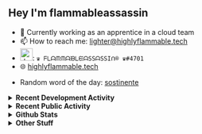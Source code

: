 ## Hey I'm flammableassassin

- 🔭 Currently working as an apprentice in a cloud team  
- 📫 How to reach me: [lighter@highlyflammable.tech](mailto:lighter@highlyflammable.tech?subject=Hello)
- <img src="https://discord.com/assets/2c21aeda16de354ba5334551a883b481.png" alt="drawing" width="25"/>: `♛ ᖴᒪᗩᙏᙏᗩᙖᒪᙓᗩSSᗩSSIᑎ® ♛#4701`
- 🌐 [highlyflammable.tech](https://highlyflammable.tech)

<!--START_SECTION:randomWord-->
- Random word of the day: [sostinente](https://www.wordnik.com/words/sostinente)
<!--END_SECTION:randomWord-->

<details>
  <summary><b>Recent Development Activity</b></summary>
  
  <!--START_SECTION:waka-->

```txt
SquidConf    5 hrs 4 mins    █████████▓░░░░░░░░░░░░░░░   38.49 %
JavaScript   3 hrs 11 mins   ██████░░░░░░░░░░░░░░░░░░░   24.15 %
Other        2 hrs 1 min     ████░░░░░░░░░░░░░░░░░░░░░   15.35 %
YAML         1 hr 28 mins    ██▓░░░░░░░░░░░░░░░░░░░░░░   11.16 %
Bicep        1 hr 10 mins    ██▒░░░░░░░░░░░░░░░░░░░░░░   08.95 %
```

<!--END_SECTION:waka-->

</details>

<details>
  <summary><b>Recent Public Activity</b></summary>
    <br>

  <!--START_SECTION:activity-->
1. 🎉 Merged PR [#18](https://github.com/flamableassassin/drawshield-api/pull/18) in [flamableassassin/drawshield-api](https://github.com/flamableassassin/drawshield-api)
2. 🎉 Merged PR [#19](https://github.com/flamableassassin/drawshield-api/pull/19) in [flamableassassin/drawshield-api](https://github.com/flamableassassin/drawshield-api)
3. 🎉 Merged PR [#20](https://github.com/flamableassassin/drawshield-api/pull/20) in [flamableassassin/drawshield-api](https://github.com/flamableassassin/drawshield-api)
4. 🎉 Merged PR [#21](https://github.com/flamableassassin/drawshield-api/pull/21) in [flamableassassin/drawshield-api](https://github.com/flamableassassin/drawshield-api)
5. 🎉 Merged PR [#17](https://github.com/flamableassassin/drawshield-api/pull/17) in [flamableassassin/drawshield-api](https://github.com/flamableassassin/drawshield-api)
  <!--END_SECTION:activity-->

</details>

<details>
  <summary><b>Github Stats</b></summary>
    <br>
    <p align="center">
      <img width="48%" src="https://github-readme-stats.vercel.app/api?username=flamableassassin&count_private=true&show_icons=true&theme=radical"/>
      <img width="48%" src="https://github-readme-streak-stats.herokuapp.com?user=flamableassassin&theme=neon-dark"/>
    </p>
  
</details>

<details>
  <summary><b>Other Stuff</b></summary>
  <br>
<a href="https://www.abuseipdb.com/user/67633" title="AbuseIPDB is an IP address blacklist for webmasters and sysadmins to report IP addresses engaging in abusive behavior on their networks">
	<img src="https://www.abuseipdb.com/contributor/67633.svg" alt="AbuseIPDB Contributor Badge" style="width: 264px;background: #fff linear-gradient(rgba(255,255,255,0), rgba(255,255,255,.3) 50%, rgba(0,0,0,.2) 51%, rgba(0,0,0,0));padding: 5px;">
</a>
  
</details>
